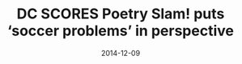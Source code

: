 ---
title: DC SCORES Poetry Slam! puts ‘soccer problems’ in perspective
date: 2014-12-09
link: "http://www.soccerwire.com/blog-posts/dc-scores-poetry-slam-puts-soccer-problems-in-perspective/?loc=psw#Dec8"
source: SoccerWire.com
---